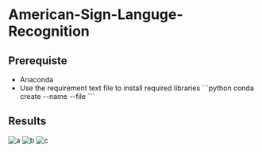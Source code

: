 # American-Sign-Languge-Recognition
## Prerequiste
<ul>
  <li>Anaconda</li> 
  <li>Use the requirement text file to install required libraries 
    ```python
    conda create --name <env> --file <this file>
    ```
  </li>
</ul>






## Results
![a](https://user-images.githubusercontent.com/42116611/109385459-07172500-791a-11eb-9d77-a1ded088efa2.PNG)
![b](https://user-images.githubusercontent.com/42116611/109385460-08e0e880-791a-11eb-8983-9db971849ef1.PNG)
![c](https://user-images.githubusercontent.com/42116611/109385461-09797f00-791a-11eb-9ef7-f9aa0872f2f7.PNG)
